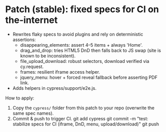 # Patch (stable): fixed specs for CI on the-internet
- Rewrites flaky specs to avoid plugins and rely on deterministic assertions:
  - disappearing_elements: assert 4–5 items + always 'Home'.
  - drag_and_drop: tries HTML5 DnD then falls back to JS swap (site is known to be inconsistent).
  - file_upload_download: robust selectors, download verified via cy.request.
  - frames: resilient iframe access helper.
  - jquery_menu: hover + forced reveal fallback before asserting PDF link.
- Adds helpers in cypress/support/e2e.js.

How to apply:
1) Copy the `cypress/` folder from this patch to your repo (overwrite the same spec names).
2) Commit & push to trigger CI.
   git add cypress
   git commit -m "test: stabilize specs for CI (iframe, DnD, menu, upload/download)"
   git push
